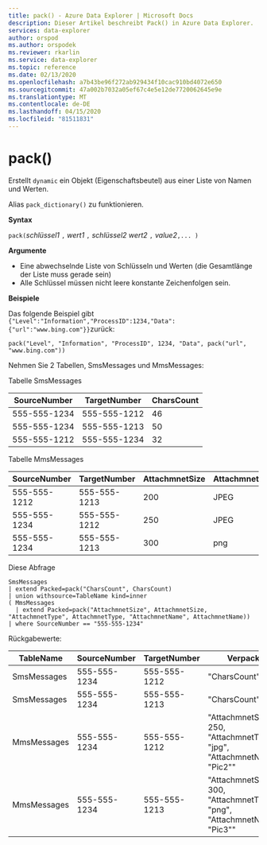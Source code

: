 ```yaml
---
title: pack() - Azure Data Explorer | Microsoft Docs
description: Dieser Artikel beschreibt Pack() in Azure Data Explorer.
services: data-explorer
author: orspod
ms.author: orspodek
ms.reviewer: rkarlin
ms.service: data-explorer
ms.topic: reference
ms.date: 02/13/2020
ms.openlocfilehash: a7b43be96f272ab929434f10cac910bd4072e650
ms.sourcegitcommit: 47a002b7032a05ef67c4e5e12de7720062645e9e
ms.translationtype: MT
ms.contentlocale: de-DE
ms.lasthandoff: 04/15/2020
ms.locfileid: "81511831"
---
```

# <a name="pack"></a>pack()

Erstellt `dynamic` ein Objekt (Eigenschaftsbeutel) aus einer Liste von Namen und Werten.

Alias `pack_dictionary()` zu funktionieren.

**Syntax**

`pack(`*schlüssel1* `,` *wert1* `,` *schlüssel2 wert2* `,` *value2*`,... )`

**Argumente**

* Eine abwechselnde Liste von Schlüsseln und Werten (die Gesamtlänge der Liste muss gerade sein)
* Alle Schlüssel müssen nicht leere konstante Zeichenfolgen sein.

**Beispiele**

Das folgende Beispiel gibt `{"Level":"Information","ProcessID":1234,"Data":{"url":"www.bing.com"}}`zurück:

```kusto
pack("Level", "Information", "ProcessID", 1234, "Data", pack("url", "www.bing.com"))
```

Nehmen Sie 2 Tabellen, SmsMessages und MmsMessages:

Tabelle SmsMessages 

|SourceNumber |TargetNumber| CharsCount
|---|---|---
|555-555-1234 |555-555-1212 | 46 
|555-555-1234 |555-555-1213 | 50 
|555-555-1212 |555-555-1234 | 32 

Tabelle MmsMessages 

|SourceNumber |TargetNumber| AttachmnetSize | AttachmnetType | AttachmnetName
|---|---|---|---|---
|555-555-1212 |555-555-1213 | 200 | JPEG | Bild1
|555-555-1234 |555-555-1212 | 250 | JPEG | Pic2
|555-555-1234 |555-555-1213 | 300 | png | Pic3

Diese Abfrage
```kusto
SmsMessages 
| extend Packed=pack("CharsCount", CharsCount) 
| union withsource=TableName kind=inner 
( MmsMessages 
  | extend Packed=pack("AttachmnetSize", AttachmnetSize, "AttachmnetType", AttachmnetType, "AttachmnetName", AttachmnetName))
| where SourceNumber == "555-555-1234"
``` 

Rückgabewerte:

|TableName |SourceNumber |TargetNumber | Verpackt
|---|---|---|---
|SmsMessages|555-555-1234 |555-555-1212 | "CharsCount": 46
|SmsMessages|555-555-1234 |555-555-1213 | "CharsCount": 50
|MmsMessages|555-555-1234 |555-555-1212 | "AttachmnetSize": 250, "AttachmnetType": "jpg", "AttachmnetName": "Pic2""
|MmsMessages|555-555-1234 |555-555-1213 | "AttachmnetSize": 300, "AttachmnetType": "png", "AttachmnetName": "Pic3""